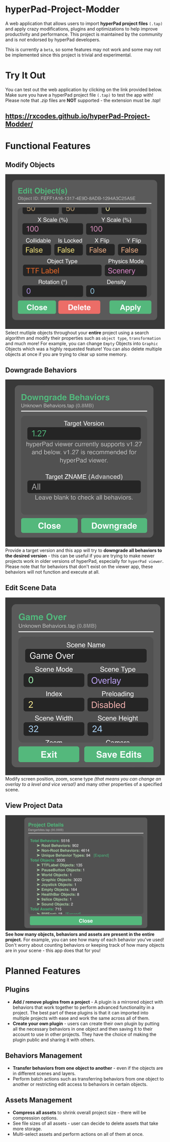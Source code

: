 # hyperPad-Project-Modder
A web application that allows users to import **hyperPad project files** `(.tap)` and apply crazy modifications, plugins and optimizations to help improve productivity and performance. This project is maintained by the community and is *not* endorsed by hyperPad developers.

This is currently a ```beta```, so some features may not work and some may not be implemented since this project is trivial and experimental.

# Try It Out
You can test out the web application by clicking on the link provided below. Make sure you have a hyperPad project file `(.tap)` to test the app with! Please note that *.zip* files are **NOT** supported - the extension must be *.tap*!
## https://rxcodes.github.io/hyperPad-Project-Modder/

# Functional Features
## Modify Objects
![Modify Objects Menu](images/4103EF3A-AECC-4E13-A663-E867F4CA1284.jpeg)
Select mutliple objects throughout your **entire** project using a search algorithm and modify their properties such as ```object type```, ```transformation``` and much more! For example, you can change ```Empty``` Objects into ```Graphic``` Objects which was a highly requested feature! You can also delete multiple objects at once if you are trying to clear up some memory.

## Downgrade Behaviors
![Downgrade Behaviors Menu](images/287AF35C-D225-4B58-9654-8B35BB242D3C.jpeg)
Provide a target version and this app will try to **downgrade all behaviors to the desired version** - this can be useful if you are trying to make newer projects work in older versions of hyperPad, especially for ```hyperPad viewer```. Please note that for behaviors that don't exist on the viewer app, these behaviors will not function and execute at all.

## Edit Scene Data
![Edit Scene Menu](images/B47B39F0-86BE-47D4-B44A-14DE7FB44D8B.jpeg)
Modify screen position, zoom, scene type *(that means you can change an overlay to a level and vice versa!)* and many other properties of a specified scene.

## View Project Data
![Project Details Menu](images/B31F9CE2-1BF4-4256-AD56-0C7093345A55.jpeg)
**See how many objects, behaviors and assets are present in the entire project.** For example, you can see how many of each behavior you've used! Don't worry about counting behaviors or keeping track of how many objects are in your scene - this app does that for you!

# Planned Features
## Plugins
- **Add / remove plugins from a project** - A plugin is a mirrored object with behaviors that work together to perform advanced functionality in a project. The best part of these plugins is that it can imported into multiple projects with ease and work the same across all of them.
- **Create your own plugin** - users can create their own plugin by putting all the necessary behaviors in one object and then saving it to their account to use in other projects. They have the choice of making the plugin public and sharing it with others.

## Behaviors Management
- **Transfer behaviors from one object to another** - even if the objects are in different scenes and layers.
- Perform batch actions such as transferring behaviors from one object to another or restricting edit access to behaviors in certain objects.

## Assets Management
- **Compress all assets** to shrink overall project size - there will be compression options.
- See file sizes of all assets - user can decide to delete assets that take more storage.
- Multi-select assets and perform actions on all of them at once.
